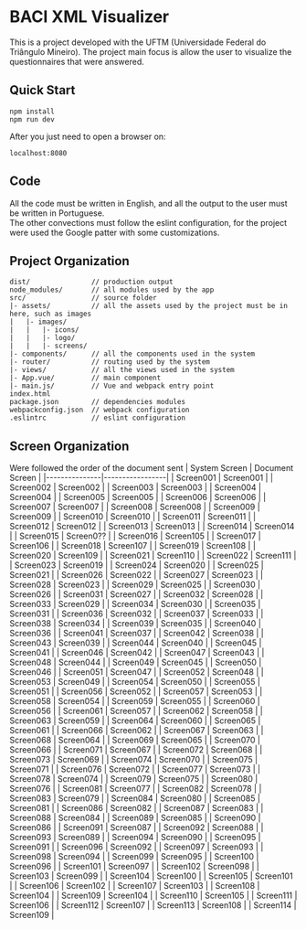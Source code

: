 # BACI XML Visualizer
This is a project developed with the UFTM (Universidade Federal do Triângulo Mineiro). The project main focus is allow the user to visualize the questionnaires that were answered.

## Quick Start
```
npm install
npm run dev
```
After you just need to open a browser on:
```
localhost:8080
```

## Code
All the code must be written in English, and all the output to the user must be written in Portuguese.  
The other convections must follow the eslint configuration, for the project were used the Google patter with some customizations.

## Project Organization
```
dist/               // production output
node_modules/       // all modules used by the app
src/                // source folder
|- assets/          // all the assets used by the project must be in here, such as images
|   |- images/
|   |   |- icons/
|   |   |- logo/
|   |   |- screens/
|- components/      // all the components used in the system
|- router/          // routing used by the system
|- views/           // all the views used in the system
|- App.vue/         // main component
|- main.js/         // Vue and webpack entry point
index.html
package.json        // dependencies modules
webpackconfig.json  // webpack configuration
.eslintrc           // eslint configuration
```

## Screen Organization
Were followed the order of the document sent
| System Screen | Document Screen |
|---------------|-----------------|
| Screen001     | Screen001       |
| Screen002     | Screen002       |
| Screen003     | Screen003       |
| Screen004     | Screen004       |
| Screen005     | Screen005       |
| Screen006     | Screen006       |
| Screen007     | Screen007       |
| Screen008     | Screen008       |
| Screen009     | Screen009       |
| Screen010     | Screen010       |
| Screen011     | Screen011       |
| Screen012     | Screen012       |
| Screen013     | Screen013       |
| Screen014     | Screen014       |
| Screen015     | Screen0??       |
| Screen016     | Screen105       |
| Screen017     | Screen106       |
| Screen018     | Screen107       |
| Screen019     | Screen108       |
| Screen020     | Screen109       |
| Screen021     | Screen110       |
| Screen022     | Screen111       |
| Screen023     | Screen019       |
| Screen024     | Screen020       |
| Screen025     | Screen021       |
| Screen026     | Screen022       |
| Screen027     | Screen023       |
| Screen028     | Screen023       |
| Screen029     | Screen025       |
| Screen030     | Screen026       |
| Screen031     | Screen027       |
| Screen032     | Screen028       |
| Screen033     | Screen029       |
| Screen034     | Screen030       |
| Screen035     | Screen031       |
| Screen036     | Screen032       |
| Screen037     | Screen033       |
| Screen038     | Screen034       |
| Screen039     | Screen035       |
| Screen040     | Screen036       |
| Screen041     | Screen037       |
| Screen042     | Screen038       |
| Screen043     | Screen039       |
| Screen044     | Screen040       |
| Screen045     | Screen041       |
| Screen046     | Screen042       |
| Screen047     | Screen043       |
| Screen048     | Screen044       |
| Screen049     | Screen045       |
| Screen050     | Screen046       |
| Screen051     | Screen047       |
| Screen052     | Screen048       |
| Screen053     | Screen049       |
| Screen054     | Screen050       |
| Screen055     | Screen051       |
| Screen056     | Screen052       |
| Screen057     | Screen053       |
| Screen058     | Screen054       |
| Screen059     | Screen055       |
| Screen060     | Screen056       |
| Screen061     | Screen057       |
| Screen062     | Screen058       |
| Screen063     | Screen059       |
| Screen064     | Screen060       |
| Screen065     | Screen061       |
| Screen066     | Screen062       |
| Screen067     | Screen063       |
| Screen068     | Screen064       |
| Screen069     | Screen065       |
| Screen070     | Screen066       |
| Screen071     | Screen067       |
| Screen072     | Screen068       |
| Screen073     | Screen069       |
| Screen074     | Screen070       |
| Screen075     | Screen071       |
| Screen076     | Screen072       |
| Screen077     | Screen073       |
| Screen078     | Screen074       |
| Screen079     | Screen075       |
| Screen080     | Screen076       |
| Screen081     | Screen077       |
| Screen082     | Screen078       |
| Screen083     | Screen079       |
| Screen084     | Screen080       |
| Screen085     | Screen081       |
| Screen086     | Screen082       |
| Screen087     | Screen083       |
| Screen088     | Screen084       |
| Screen089     | Screen085       |
| Screen090     | Screen086       |
| Screen091     | Screen087       |
| Screen092     | Screen088       |
| Screen093     | Screen089       |
| Screen094     | Screen090       |
| Screen095     | Screen091       |
| Screen096     | Screen092       |
| Screen097     | Screen093       |
| Screen098     | Screen094       |
| Screen099     | Screen095       |
| Screen100     | Screen096       |
| Screen101     | Screen097       |
| Screen102     | Screen098       |
| Screen103     | Screen099       |
| Screen104     | Screen100       |
| Screen105     | Screen101       |
| Screen106     | Screen102       |
| Screen107     | Screen103       |
| Screen108     | Screen104       |
| Screen109     | Screen104       |
| Screen110     | Screen105       |
| Screen111     | Screen106       |
| Screen112     | Screen107       |
| Screen113     | Screen108       |
| Screen114     | Screen109       |
